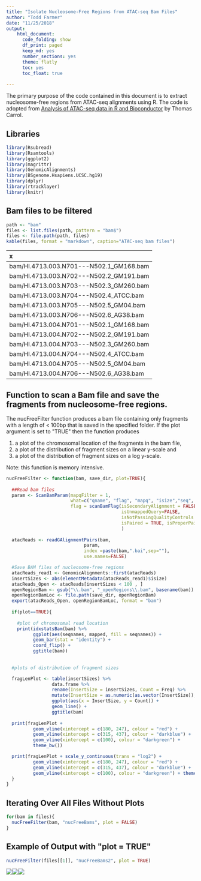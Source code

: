 ```yaml
---
title: "Isolate Nucleosome-Free Regions from ATAC-seq Bam Files"
author: "Todd Farmer"
date: "11/25/2018"
output: 
    html_document:
      code_folding: show
      df_print: paged
      keep_md: yes
      number_sections: yes
      theme: flatly
      toc: yes
      toc_float: true
          
---
```



The primary purpose of the code contained in this document is to extract nucleosome-free regions from ATAC-seq alignments using R. The code is adopted from [Analysis of ATAC-seq data in R and Bioconductor](https://rockefelleruniversity.github.io/RU_ATAC_Workshop.html) by Thomas Carrol.  
  
## Libraries 

```r
library(Rsubread)
library(Rsamtools)
library(ggplot2)
library(magrittr)
library(GenomicAlignments)
library(BSgenome.Hsapiens.UCSC.hg19)
library(dplyr)
library(rtracklayer)
library(knitr)
```


## Bam files to be filtered

```r
path <- "bam"
files <- list.files(path, pattern = "bam$")
files <- file.path(path, files)
kable(files, format = "markdown", caption="ATAC-seq bam files")
```



|x                                       |
|:---------------------------------------|
|bam/HI.4713.003.N701---N502.1_GM168.bam |
|bam/HI.4713.003.N702---N502.2_GM191.bam |
|bam/HI.4713.003.N703---N502.3_GM260.bam |
|bam/HI.4713.003.N704---N502.4_ATCC.bam  |
|bam/HI.4713.003.N705---N502.5_GM04.bam  |
|bam/HI.4713.003.N706---N502.6_AG38.bam  |
|bam/HI.4713.004.N701---N502.1_GM168.bam |
|bam/HI.4713.004.N702---N502.2_GM191.bam |
|bam/HI.4713.004.N703---N502.3_GM260.bam |
|bam/HI.4713.004.N704---N502.4_ATCC.bam  |
|bam/HI.4713.004.N705---N502.5_GM04.bam  |
|bam/HI.4713.004.N706---N502.6_AG38.bam  |

## Function to scan a Bam file and save the fragments from nucleosome-free regions.  
  
The nucFreeFilter function produces a bam file containing only fragments with a length of < 100bp that is  saved in the specified folder. If the plot argument is set to "TRUE" then the function produces  
1) a plot of the chromosomal location of the fragments in the bam file,  
2) a plot of the distribution of fragment sizes on a linear y-scale and  
3) a plot of the distribution of fragment sizes on a log y-scale. 
  
Note: this function is memory intensive.

```r
nucFreeFilter <- function(bam, save_dir, plot=TRUE){
  
  ##Read bam files 
  param <- ScanBamParam(mapqFilter = 1,
                        what=c("qname", "flag", "mapq", "isize","seq", "qual", "mrnm"),
                        flag = scanBamFlag(isSecondaryAlignment = FALSE,
                                           isUnmappedQuery=FALSE,
                                           isNotPassingQualityControls = FALSE,
                                           isPaired = TRUE, isProperPair = TRUE)
                                           )
  
  atacReads <- readGAlignmentPairs(bam, 
                             param, 
                             index =paste(bam,".bai",sep=""),
                             use.names=FALSE)

  #Save BAM files of nucleosome-free regions
  atacReads_read1 <- GenomicAlignments::first(atacReads)
  insertSizes <- abs(elementMetadata(atacReads_read1)$isize)
  atacReads_Open <- atacReads[insertSizes < 100 , ]
  openRegionBam <- gsub("\\.bam", "_openRegions\\.bam", basename(bam))
  openRegionBamLoc <- file.path(save_dir, openRegionBam)
  export(atacReads_Open, openRegionBamLoc, format = "bam")
  
  if(plot==TRUE){
    
    #plot of chromosomal read location
    print(idxstatsBam(bam) %>%
          ggplot(aes(seqnames, mapped, fill = seqnames)) + 
          geom_bar(stat = "identity") +
          coord_flip() +
          ggtitle(bam))
  
    
  #plots of distribution of fragment sizes

  fragLenPlot <- table(insertSizes) %>%
                 data.frame %>%
                 rename(InsertSize = insertSizes, Count = Freq) %>%
                 mutate(InsertSize = as.numeric(as.vector(InsertSize)), Count = as.numeric(as.vector(Count))) %>%
                 ggplot(aes(x = InsertSize, y = Count)) + 
                 geom_line() +
                 ggtitle(bam)
  
  print(fragLenPlot +
          geom_vline(xintercept = c(180, 247), colour = "red") +
          geom_vline(xintercept = c(315, 437), colour = "darkblue") +
          geom_vline(xintercept = c(100), colour = "darkgreen") + 
          theme_bw())

  print(fragLenPlot + scale_y_continuous(trans = "log2") +
          geom_vline(xintercept = c(180, 247), colour = "red") +
          geom_vline(xintercept = c(315, 437), colour = "darkblue") + 
          geom_vline(xintercept = c(100), colour = "darkgreen") + theme_bw())
  }
}
```

## Iterating Over All Files Without Plots

```r
for(bam in files){
  nucFreeFilter(bam, "nucFreeBams", plot = FALSE)
} 
```

## Example of Output  with "plot = TRUE"

```r
nucFreeFilter(files[[1]], "nucFreeBams2", plot = TRUE)
```

![](nucleoFreeBAM_figures/example-1.png)<!-- -->![](nucleoFreeBAM_figures/example-2.png)<!-- -->![](nucleoFreeBAM_figures/example-3.png)<!-- -->
  

